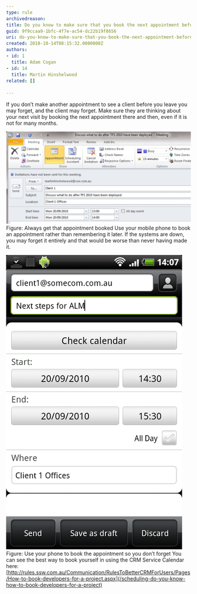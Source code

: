 ```yaml
---
type: rule
archivedreason: 
title: Do you know to make sure that you book the next appointment before you leave the client?
guid: 9f9ccaa9-1bfc-4f7e-ac54-dc22b19f8656
uri: do-you-know-to-make-sure-that-you-book-the-next-appointment-before-you-leave-the-client
created: 2010-10-14T08:15:32.0000000Z
authors:
- id: 1
  title: Adam Cogan
- id: 14
  title: Martin Hinshelwood
related: []

---
```


If you don’t make another appointment to see a client before you leave you may forget, and the client may forget. Make sure they are thinking about your next visit by booking the next appointment there and then, even if it is not for many months.  
<!--endintro-->

![](BookAppointment01.jpg) <font class="ms-rteCustom-FigureNormal">Figure: Always get that appointment booked</font> Use your mobile phone to book an appointment rather than remembering it later. If the systems are down, you may forget it entirely and that would be worse than never having made it.  

![](UsePhoneToBookAppointment.jpg) <font class="ms-rteCustom-FigureNormal">Figure: Use your phone to book the appointment so you don’t forget</font>
You can see the best way to book yourself in using the CRM Service Calendar here:     [http://rules.ssw.com.au/Communication/RulesToBetterCRMForUsers/Pages/How-to-book-developers-for-a-project.aspx](/scheduling-do-you-know-how-to-book-developers-for-a-project)
